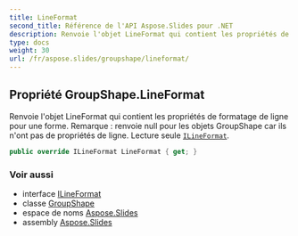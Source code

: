 ```yaml
---
title: LineFormat
second_title: Référence de l'API Aspose.Slides pour .NET
description: Renvoie l'objet LineFormat qui contient les propriétés de formatage de ligne pour une forme. Remarque  renvoie null pour les objets GroupShape car ils n'ont pas de propriétés de ligne. Lecture seule ILineFormataspose.slides/ilineformat.
type: docs
weight: 30
url: /fr/aspose.slides/groupshape/lineformat/
---
```


## Propriété GroupShape.LineFormat

Renvoie l'objet LineFormat qui contient les propriétés de formatage de ligne pour une forme. Remarque : renvoie null pour les objets GroupShape car ils n'ont pas de propriétés de ligne. Lecture seule [`ILineFormat`](../../ilineformat).

```csharp
public override ILineFormat LineFormat { get; }
```

### Voir aussi

* interface [ILineFormat](../../ilineformat)
* classe [GroupShape](../../groupshape)
* espace de noms [Aspose.Slides](../../groupshape)
* assembly [Aspose.Slides](../../../)

<!-- NE PAS ÉDITER : généré par xmldocmd pour Aspose.Slides.dll -->